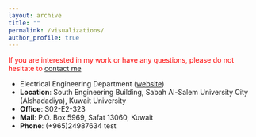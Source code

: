 ```yaml
---
layout: archive
title: ""
permalink: /visualizations/
author_profile: true
---
```


<span style="color:red;"> If you are interested in my work or have any questions, please do not hesitate to [contact me](mailto:hashem.mohammad@ku.edu.kw) </span>

- Electrical Engineering Department ([website](https://kuweb.ku.edu.kw/COEP/EngineeringPrograms/ElecEng/index.htm))
- **Location**: South Engineering Building, Sabah Al-Salem University City (Alshadadiya), Kuwait University
- **Office**: S02-E2-323
- **Mail**: P.O. Box 5969, Safat 13060, Kuwait
- **Phone**: (+965)24987634
test
